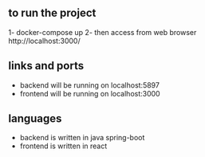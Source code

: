 to run the project
---------------------
1- docker-compose up
2- then access from web browser http://localhost:3000/


links and ports
---------------------
* backend will be running on localhost:5897
* frontend will be running on localhost:3000

languages
-----------------------
* backend is written in java spring-boot
* frontend is written in react 
